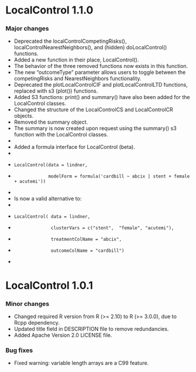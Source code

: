 LocalControl 1.1.0
================

### Major changes
* Deprecated the localControlCompetingRisks(), localControlNearestNeighbors(), and (hidden) doLocalControl() functions.
* Added a new function in their place, LocalControl().
*   The behavior of the three removed functions now exists in this function. 
*   The new “outcomeType” parameter allows users to toggle between the competingRisks and NearestNeighbors functionality.
* Deprecated the plotLocalControlCIF and plotLocalControlLTD functions, replaced with s3 (plot()) functions. 
* Added S3 functions: print() and summary() have also been added for the LocalControl classes.
* Changed the structure of the LocalControlCS and LocalControlCR objects.
* Removed the summary object. 
*   The summary is now created upon request using the summary() s3 function with the LocalControl classes. 
*
* Added a formula interface for LocalControl (beta).
*
*     LocalControl(data = lindner, 
*                  modelForm = formula('cardbill ~ abcix | stent + female + acutemi'))
*
*   Is now a valid alternative to:
*	
*     LocalControl( data = lindner,
*                   clusterVars = c("stent",  "female", "acutemi"),
*                   treatmentColName = "abcix",
*                   outcomeColName = "cardbill")
*



LocalControl 1.0.1
================

### Minor changes
* Changed required R version from R (>= 2.10) to R (>= 3.0.0), due to Rcpp dependency.
* Updated title field in DESCRIPTION file to remove redundancies.
* Added Apache Version 2.0 LICENSE file.

### Bug fixes
* Fixed warning: variable length arrays are a C99 feature.
